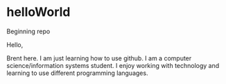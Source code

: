 # helloWorld
Beginning repo

Hello,

Brent here. I am just learning how to use github. I am a computer science/information systems student.
I enjoy working with technology and learning to use different programming languages.
